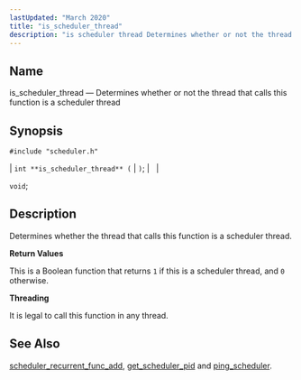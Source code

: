 ```yaml
---
lastUpdated: "March 2020"
title: "is_scheduler_thread"
description: "is scheduler thread Determines whether or not the thread that calls this function is a scheduler thread int is scheduler thread void Determines whether the thread that calls this function is a scheduler thread This is a Boolean function that returns 1 if this is a scheduler thread and 0..."
---
```


<a name="apis.is_scheduler_thread"></a> 
## Name

is_scheduler_thread — Determines whether or not the thread that calls this function is a scheduler thread

## Synopsis

`#include "scheduler.h"`

| `int **is_scheduler_thread** (` | `)`; |   |

`void`;<a name="idp58826672"></a> 
## Description

Determines whether the thread that calls this function is a scheduler thread.

**<a name="idp58827936"></a> Return Values**

This is a Boolean function that returns `1` if this is a scheduler thread, and `0` otherwise.

**<a name="idp58829792"></a> Threading**

It is legal to call this function in any thread.

<a name="idp58831216"></a> 
## See Also

[scheduler_recurrent_func_add](/momentum/3/3-api/apis-scheduler-recurrent-func-add), [get_scheduler_pid](/momentum/3/3-api/apis-get-scheduler-pid) and [ping_scheduler](/momentum/3/3-api/apis-ping-scheduler).